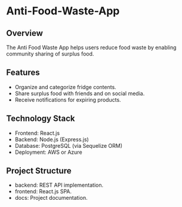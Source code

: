 # Anti-Food-Waste-App

## Overview
The Anti Food Waste App helps users reduce food waste by enabling community sharing of surplus food.

## Features
- Organize and categorize fridge contents.
- Share surplus food with friends and on social media.
- Receive notifications for expiring products.

## Technology Stack
- Frontend: React.js
- Backend: Node.js (Express.js)
- Database: PostgreSQL (via Sequelize ORM)
- Deployment: AWS or Azure

## Project Structure
- backend: REST API implementation.
- frontend: React.js SPA.
- docs: Project documentation.
